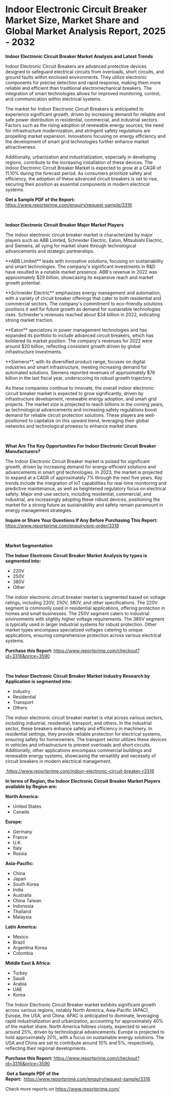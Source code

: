 <p><h1>Indoor Electronic Circuit Breaker Market Size, Market Share and Global Market Analysis Report, 2025 - 2032</h1></p><p><strong>Indoor Electronic Circuit Breaker Market Analysis and Latest Trends</strong></p>
<p><p>Indoor Electronic Circuit Breakers are advanced protective devices designed to safeguard electrical circuits from overloads, short circuits, and ground faults within enclosed environments. They utilize electronic components for precise detection and rapid response, making them more reliable and efficient than traditional electromechanical breakers. The integration of smart technologies allows for improved monitoring, control, and communication within electrical systems.</p><p>The market for Indoor Electronic Circuit Breakers is anticipated to experience significant growth, driven by increasing demand for reliable and safe power distribution in residential, commercial, and industrial sectors. Factors such as the rising adoption of renewable energy sources, the need for infrastructure modernization, and stringent safety regulations are propelling market expansion. Innovations focusing on energy efficiency and the development of smart grid technologies further enhance market attractiveness.</p><p>Additionally, urbanization and industrialization, especially in developing regions, contribute to the increasing installation of these devices. The Indoor Electronic Circuit Breaker Market is expected to grow at a CAGR of 11.10% during the forecast period. As consumers prioritize safety and efficiency, the adoption of these advanced circuit breakers is set to rise, securing their position as essential components in modern electrical systems.</p></p>
<p><strong>Get a Sample PDF of the Report:&nbsp;</strong> <a href="https://www.reportprime.com/enquiry/request-sample/3316?utm_campaign=2455&utm_medium=2&utm_source=Github&utm_content=ia&utm_term=18032025&utm_id=indoor-electronic-circuit-breaker">https://www.reportprime.com/enquiry/request-sample/3316</a></p>
<p>&nbsp;</p>
<p><strong>Indoor Electronic Circuit Breaker Major Market Players</strong></p>
<p><p>The indoor electronic circuit breaker market is characterized by major players such as ABB Limited, Schneider Electric, Eaton, Mitsubishi Electric, and Siemens, all vying for market share through technological advancements and strategic partnerships. </p><p>**ABB Limited** leads with innovative solutions, focusing on sustainability and smart technologies. The company's significant investments in R&D have resulted in a notable market presence. ABB's revenue in 2022 was approximately $29 billion, showcasing its expansive reach and market growth potential.</p><p>**Schneider Electric** emphasizes energy management and automation, with a variety of circuit breaker offerings that cater to both residential and commercial sectors. The company's commitment to eco-friendly solutions positions it well for future growth as demand for sustainable technologies rises. Schneider's revenues reached about $34 billion in 2022, indicating strong market traction.</p><p>**Eaton** specializes in power management technologies and has expanded its portfolio to include advanced circuit breakers, which has bolstered its market position. The company's revenues for 2022 were around $20 billion, reflecting consistent growth driven by global infrastructure investments.</p><p>**Siemens**, with its diversified product range, focuses on digital industries and smart infrastructure, meeting increasing demand for automated solutions. Siemens reported revenues of approximately $76 billion in the last fiscal year, underscoring its robust growth trajectory.</p><p>As these companies continue to innovate, the overall indoor electronic circuit breaker market is expected to grow significantly, driven by infrastructure development, renewable energy adoption, and smart grid projects. The market size is projected to reach billions in the coming years, as technological advancements and increasing safety regulations boost demand for reliable circuit protection solutions. These players are well-positioned to capitalize on this upward trend, leveraging their global networks and technological prowess to enhance market share.</p></p>
<p>&nbsp;</p>
<p><strong>What Are The Key Opportunities For Indoor Electronic Circuit Breaker Manufacturers?</strong></p>
<p><p>The Indoor Electronic Circuit Breaker market is poised for significant growth, driven by increasing demand for energy-efficient solutions and advancements in smart grid technologies. In 2023, the market is projected to expand at a CAGR of approximately 7% through the next five years. Key trends include the integration of IoT capabilities for real-time monitoring and predictive maintenance, as well as heightened regulatory focus on electrical safety. Major end-use sectors, including residential, commercial, and industrial, are increasingly adopting these robust devices, positioning the market for a strong future as sustainability and safety remain paramount in energy management strategies.</p></p>
<p><strong>Inquire or Share Your Questions If Any Before Purchasing This Report:</strong> <a href="https://www.reportprime.com/enquiry/pre-order/3316?utm_campaign=2455&utm_medium=2&utm_source=Github&utm_content=ia&utm_term=18032025&utm_id=indoor-electronic-circuit-breaker">https://www.reportprime.com/enquiry/pre-order/3316</a></p>
<p>&nbsp;</p>
<p><strong>Market Segmentation</strong></p>
<p><strong>The Indoor Electronic Circuit Breaker Market Analysis by types is segmented into:</strong></p>
<p><ul><li>220V</li><li>250V</li><li>380V</li><li>Other</li></ul></p>
<p><p>The indoor electronic circuit breaker market is segmented based on voltage ratings, including 220V, 250V, 380V, and other specifications. The 220V segment is commonly used in residential applications, offering protection in homes and small businesses. The 250V segment caters to industrial environments with slightly higher voltage requirements. The 380V segment is typically used in larger industrial systems for robust protection. Other market types encompass specialized voltages catering to unique applications, ensuring comprehensive protection across various electrical systems.</p></p>
<p><strong>Purchase this Report:&nbsp;</strong><a href="https://www.reportprime.com/checkout?id=3316&price=3590&utm_campaign=2455&utm_medium=2&utm_source=Github&utm_content=ia&utm_term=18032025&utm_id=indoor-electronic-circuit-breaker">https://www.reportprime.com/checkout?id=3316&price=3590</a></p>
<p>&nbsp;</p>
<p><strong>The Indoor Electronic Circuit Breaker Market Industry Research by Application is segmented into:</strong></p>
<p><ul><li>Industry</li><li>Residential</li><li>Transport</li><li>Others</li></ul></p>
<p><p>The indoor electronic circuit breaker market is vital across various sectors, including industrial, residential, transport, and others. In the industrial sector, these breakers enhance safety and efficiency in machinery. In residential settings, they provide reliable protection for electrical systems, ensuring safety for homeowners. The transport sector utilizes these devices in vehicles and infrastructure to prevent overloads and short circuits. Additionally, other applications encompass commercial buildings and renewable energy systems, showcasing the versatility and necessity of circuit breakers in modern electrical management.</p></p>
<p><a href="https://www.reportprime.com/indoor-electronic-circuit-breaker-r3316?utm_campaign=2455&utm_medium=2&utm_source=Github&utm_content=ia&utm_term=18032025&utm_id=indoor-electronic-circuit-breaker">&nbsp;https://www.reportprime.com/indoor-electronic-circuit-breaker-r3316</a></p>
<p><strong>In terms of Region, the Indoor Electronic Circuit Breaker Market Players available by Region are:</strong></p>
<p>
    <p> <strong> North America: </strong>
        <ul>
            <li>United States</li>
            <li>Canada</li>
        </ul>
        </p> 
    <p> <strong> Europe: </strong>
        <ul>
            <li>Germany</li>
            <li>France</li>
            <li>U.K.</li>
            <li>Italy</li>
            <li>Russia</li>
        </ul>
        </p> 
    <p> <strong> Asia-Pacific: </strong>
        <ul>
            <li>China</li>
            <li>Japan</li>
            <li>South Korea</li>
            <li>India</li>
            <li>Australia</li>
            <li>China Taiwan</li>
            <li>Indonesia</li>
            <li>Thailand</li>
            <li>Malaysia</li>
        </ul>
        </p> 
    <p> <strong> Latin America: </strong>
        <ul>
            <li>Mexico</li>
            <li>Brazil</li>
            <li>Argentina Korea</li>
            <li>Colombia</li>
        </ul>
        </p> 
    <p> <strong> Middle East & Africa: </strong>
        <ul>
            <li>Turkey</li>
            <li>Saudi</li>
            <li>Arabia</li>
            <li>UAE</li>
            <li>Korea</li>
        </ul>
    </p>
    </p>
<p><p>The Indoor Electronic Circuit Breaker market exhibits significant growth across various regions, notably North America, Asia-Pacific (APAC), Europe, the USA, and China. APAC is anticipated to dominate, leveraging rapid industrialization and urbanization, accounting for approximately 40% of the market share. North America follows closely, expected to secure around 25%, driven by technological advancements. Europe is projected to hold approximately 20%, with a focus on sustainable energy solutions. The USA and China are set to contribute around 10% and 5%, respectively, reflecting their regional developments.</p></p>
<p><strong>Purchase this Report: </strong><a href="https://www.reportprime.com/checkout?id=3316&price=3590&utm_campaign=2455&utm_medium=2&utm_source=Github&utm_content=ia&utm_term=18032025&utm_id=indoor-electronic-circuit-breaker">https://www.reportprime.com/checkout?id=3316&price=3590</a></p>
<p>&nbsp;<strong>Get a Sample PDF of the Report:&nbsp;&nbsp;</strong><a href="https://www.reportprime.com/enquiry/request-sample/3316?utm_campaign=2455&utm_medium=2&utm_source=Github&utm_content=ia&utm_term=18032025&utm_id=indoor-electronic-circuit-breaker">https://www.reportprime.com/enquiry/request-sample/3316</a></p>
<p><strong></strong></p>
<p>Check more reports on <a href="https://www.reportprime.com/?utm_campaign=2455&utm_medium=2&utm_source=Github&utm_content=ia&utm_term=18032025&utm_id=indoor-electronic-circuit-breaker">https://www.reportprime.com/</a></p>